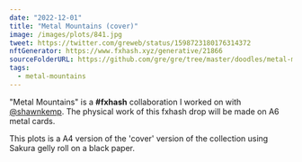 ```yaml
---
date: "2022-12-01"
title: "Metal Mountains (cover)"
image: /images/plots/841.jpg
tweet: https://twitter.com/greweb/status/1598723180176314372
nftGenerator: https://www.fxhash.xyz/generative/21866
sourceFolderURL: https://github.com/gre/gre/tree/master/doodles/metal-mountains
tags:
  - metal-mountains
---
```


"Metal Mountains" is a **#fxhash** collaboration I worked on with [@shawnkemp](https://twitter.com/shawnkemp). The physical work of this fxhash drop will be made on A6 metal cards.

This plots is a A4 version of the 'cover' version of the collection using Sakura gelly roll on a black paper.